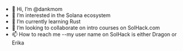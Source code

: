 - 👋 Hi, I’m @dankmom
- 👀 I’m interested in the Solana ecosystem
- 🌱 I’m currently learning Rust
- 💞️ I’m looking to collaborate on intro courses on SolHack.com
- 📫 How to reach me --my user name on SolHack is either Dragon or Erika

<!---
dankmom/dankmom is a ✨ special ✨ repository because its `README.md` (this file) appears on your GitHub profile.
You can click the Preview link to take a look at your changes.
--->
